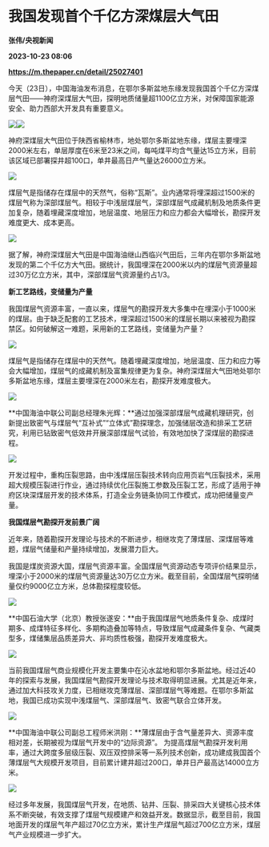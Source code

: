 # 我国发现首个千亿方深煤层大气田
**张伟/央视新闻**

**2023-10-23 08:06**

**https://m.thepaper.cn/detail/25027401**

今天（23日），中国海油发布消息，在鄂尔多斯盆地东缘发现我国首个千亿方深煤层气田——神府深煤层大气田，探明地质储量超1100亿立方米，对保障国家能源安全、助力西部大开发具有重要意义。

![](https://imagecloud.thepaper.cn/thepaper/image/275/242/556.jpg)![](https://imagecloud.thepaper.cn/thepaper/image/275/242/557.jpg)

神府深煤层大气田位于陕西省榆林市，地处鄂尔多斯盆地东缘，煤层主要埋深2000米左右，单层厚度在6米至23米之间，每吨煤平均含气量达15立方米，目前该区域已部署探井超100口，单井最高日产气量达26000立方米。

![](https://imagecloud.thepaper.cn/thepaper/image/275/242/558.jpg)

煤层气是指储存在煤层中的天然气，俗称“瓦斯”。业内通常将埋深超过1500米的煤层气称为深部煤层气。相较于中浅层煤层气，深部煤层气成藏机制及地质条件更加复杂，随着埋藏深度增加，地层温度、地层压力和应力都会大幅增长，勘探开发难度更大、成本更高。

![](https://imagecloud.thepaper.cn/thepaper/image/275/242/559.jpg)

据了解，神府深煤层大气田是中国海油继山西临兴气田后，三年内在鄂尔多斯盆地发现的第二个千亿方大气田。据统计，我国埋深在2000米以内的煤层气资源量超过30万亿立方米，其中，深部煤层气资源量约占1/3。

**新工艺路线，变储量为产量**

我国煤层气资源丰富，一直以来，煤层气的勘探开发大多集中在埋深小于1000米的煤层。由于缺乏配套的工艺技术，埋深超过1500米的煤层长期以来被视为勘探禁区。如何破解这一难题，采用新的工艺路线，变储量为产量？

![](https://imagecloud.thepaper.cn/thepaper/image/275/242/560.jpg)

煤层气是指储存在煤层中的天然气。随着埋藏深度增加，地层温度、压力和应力等会大幅增加，煤层气的成藏机制及富集规律更为复杂。神府深煤层大气田地处鄂尔多斯盆地东缘，煤层主要埋深在2000米左右，勘探开发难度极大。

![](https://imagecloud.thepaper.cn/thepaper/image/275/242/561.jpg)

**中国海油中联公司副总经理朱光辉：**通过加强深部煤层气成藏机理研究，创新提出致密气与煤层气“互补式”“立体式”勘探理念，加强储层改造和排采工艺研究，利用已钻致密气低效井开展深部煤层气试验，有效地加快了深煤层的勘探进程。

![](https://imagecloud.thepaper.cn/thepaper/image/275/242/562.jpg)

开发过程中，重构压裂思路，由中浅煤层压裂技术转向应用页岩气压裂技术，采用超大规模压裂进行作业，通过持续优化压裂施工参数及压裂工艺，形成了适用于神府区块深煤层开发的技术体系，打造全业务链条协同工作模式，成功把储量变产量。

**我国煤层气勘探开发前景广阔**

近年来，随着勘探开发理论与技术的不断进步，相继攻克了薄煤层、深煤层等难题，煤层气储量和产量持续增加，发展潜力巨大。

我国是煤炭资源大国，煤层气资源丰富。全国煤层气资源动态专项评价结果显示，埋深小于2000米的煤层气资源量达30万亿立方米。截至目前，全国煤层气探明储量仅约9000亿立方米，总体勘探程度较低。

![](https://imagecloud.thepaper.cn/thepaper/image/275/242/563.jpg)

**中国石油大学（北京）教授张遂安：**由于我国煤层气地质条件复杂、成煤时期多、成煤特征多样化、多期构造叠加等特点，导致煤层气成藏条件复杂、气藏类型多，煤储集层品质差异大、非均质性极强，勘探开发难度极大。

![](https://imagecloud.thepaper.cn/thepaper/image/275/242/564.jpg)

当前我国煤层气商业规模化开发主要集中在沁水盆地和鄂尔多斯盆地。经过近40年的探索与发展，我国煤层气勘探开发理论与技术取得明显进展。尤其是近年来，通过加大科技攻关力度，已相继攻克薄煤层、深部煤层气等难题。在鄂尔多斯盆地，我国已成功实现中浅煤层气、深部煤层气、致密气联合立体开发。

![](https://imagecloud.thepaper.cn/thepaper/image/275/242/565.jpg)

**中国海油中联公司副总工程师米洪刚：**薄煤层由于含气量差异大、资源丰度相对差，长期被视为煤层气开发中的“边际资源”。 为提高煤层气勘探开发利用率，通过大跨度多层级压裂、双压双控排采等一系列技术创新，成功建成我国首个薄煤层气大规模开发项目，目前累计建井超过200口，单井日产最高达14000立方米。

![](https://imagecloud.thepaper.cn/thepaper/image/275/242/566.jpg)

经过多年发展，我国煤层气开发，在地质、钻井、压裂、排采四大关键核心技术体系不断突破，有效支撑了煤层气规模建产和效益开发。数据显示，截至目前，我国地面开发的煤层气年产超过70亿立方米，累计生产煤层气超过700亿立方米，煤层气产业规模进一步扩大。